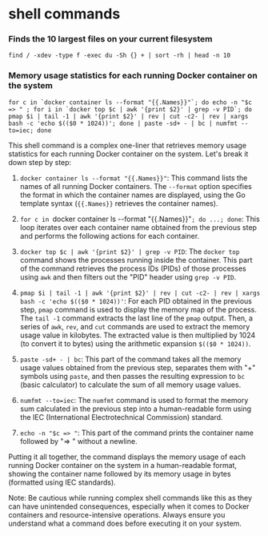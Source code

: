 # shell commands

### Finds the 10 largest files on your current filesystem

```
find / -xdev -type f -exec du -Sh {} + | sort -rh | head -n 10
```

### Memory usage statistics for each running Docker container on the system
```
for c in `docker container ls --format "{{.Names}}"`; do echo -n "$c => " ; for i in `docker top $c | awk '{print $2}' | grep -v PID`; do pmap $i | tail -1 | awk '{print $2}' | rev | cut -c2- | rev | xargs bash -c 'echo $(($0 * 1024))'; done | paste -sd+ - | bc | numfmt --to=iec; done
```

This shell command is a complex one-liner that retrieves memory usage statistics for each running Docker container on the system. Let's break it down step by step:

1. `docker container ls --format "{{.Names}}"`: This command lists the names of all running Docker containers. The `--format` option specifies the format in which the container names are displayed, using the Go template syntax (`{{.Names}}` retrieves the container names).

2. `for c in `docker container ls --format "{{.Names}}"`; do ...; done`: This loop iterates over each container name obtained from the previous step and performs the following actions for each container.

3. `docker top $c | awk '{print $2}' | grep -v PID`: The `docker top` command shows the processes running inside the container. This part of the command retrieves the process IDs (PIDs) of those processes using `awk` and then filters out the "PID" header using `grep -v PID`.

4. `pmap $i | tail -1 | awk '{print $2}' | rev | cut -c2- | rev | xargs bash -c 'echo $(($0 * 1024))'`: For each PID obtained in the previous step, `pmap` command is used to display the memory map of the process. The `tail -1` command extracts the last line of the `pmap` output. Then, a series of `awk`, `rev`, and `cut` commands are used to extract the memory usage value in kilobytes. The extracted value is then multiplied by 1024 (to convert it to bytes) using the arithmetic expansion `$(($0 * 1024))`.

5. `paste -sd+ - | bc`: This part of the command takes all the memory usage values obtained from the previous step, separates them with "+" symbols using `paste`, and then passes the resulting expression to `bc` (basic calculator) to calculate the sum of all memory usage values.

6. `numfmt --to=iec`: The `numfmt` command is used to format the memory sum calculated in the previous step into a human-readable form using the IEC (International Electrotechnical Commission) standard.

7. `echo -n "$c => "`: This part of the command prints the container name followed by "=> " without a newline.

Putting it all together, the command displays the memory usage of each running Docker container on the system in a human-readable format, showing the container name followed by its memory usage in bytes (formatted using IEC standards).

Note: Be cautious while running complex shell commands like this as they can have unintended consequences, especially when it comes to Docker containers and resource-intensive operations. Always ensure you understand what a command does before executing it on your system.
